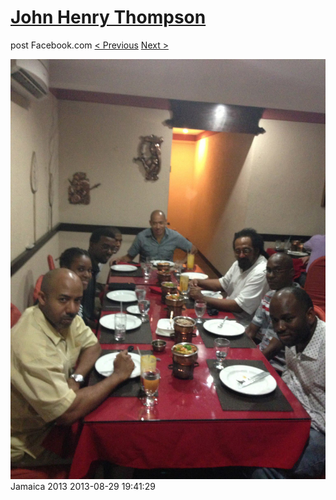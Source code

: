 # [John Henry Thompson](../README.md)
post Facebook.com
[< Previous](2013-08-29-68.md) [Next >](2013-08-29-70.md)

[![](../media/2013-08-29/Jamaica-2080.jpg)](../README.md)
Jamaica 2013
2013-08-29 19:41:29